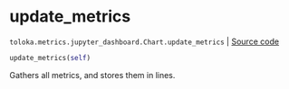# update_metrics
`toloka.metrics.jupyter_dashboard.Chart.update_metrics` | [Source code](https://github.com/Toloka/toloka-kit/blob/v1.0.2/src/metrics/jupyter_dashboard.py#L108)

```python
update_metrics(self)
```

Gathers all metrics, and stores them in lines.

